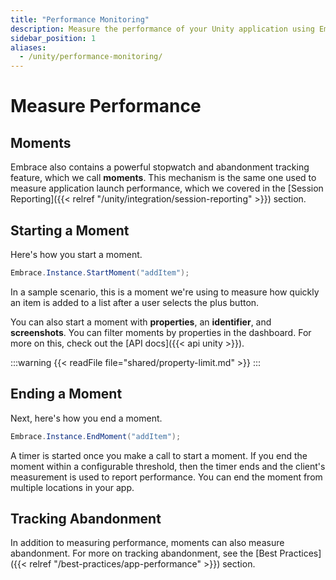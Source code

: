 ```yaml
---
title: "Performance Monitoring"
description: Measure the performance of your Unity application using Embrace
sidebar_position: 1
aliases:
  - /unity/performance-monitoring/
---
```


# Measure Performance

## Moments

Embrace also contains a powerful stopwatch and abandonment tracking feature, which we call **moments**.
This mechanism is the same one used to measure application launch performance, which we covered in the [Session Reporting]({{< relref "/unity/integration/session-reporting" >}}) section.

## Starting a Moment

Here's how you start a moment.

```csharp
Embrace.Instance.StartMoment("addItem");
```

In a sample scenario, this is a moment we're using to measure how quickly an item is added to a list after a user selects the plus button.

You can also start a moment with **properties**, an **identifier**, and **screenshots**. You can filter moments by properties in the dashboard.
For more on this, check out the [API docs]({{< api unity >}}).

:::warning
{{< readFile file="shared/property-limit.md" >}}
:::

## Ending a Moment

Next, here's how you end a moment.

```csharp
Embrace.Instance.EndMoment("addItem");
```

A timer is started once you make a call to start a moment.
If you end the moment within a configurable threshold, then the timer ends and the client's measurement is used to report performance.
You can end the moment from multiple locations in your app.

## Tracking Abandonment

In addition to measuring performance, moments can also measure abandonment.
For more on tracking abandonment, see the [Best Practices]({{< relref "/best-practices/app-performance" >}}) section.
